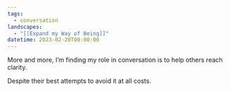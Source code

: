 ```yaml
---
tags:
  - conversation
landscapes:
  - "[[Expand my Way of Being]]"
datetime: 2023-02-20T00:00:00
---
```

More and more, I’m finding my role in conversation is to help others reach clarity.

Despite their best attempts to avoid it at all costs.